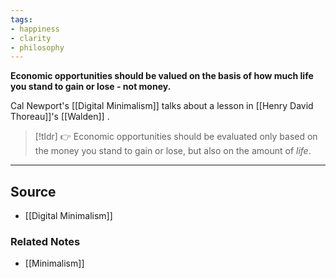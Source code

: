 ```yaml
---
tags:
- happiness
- clarity
- philosophy
---
```

**Economic opportunities should be valued on the basis of how much life you stand to gain or lose - not money.**

Cal Newport's [[Digital Minimalism]] talks about a lesson in [[Henry David Thoreau]]'s [[Walden]] .

> [!tldr] 👉 Economic opportunities should be evaluated only based on the money you stand to gain or lose, but also on the amount of *life*.

---

## Source
- [[Digital Minimalism]]

### Related Notes
- [[Minimalism]]